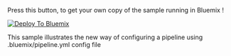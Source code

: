 Press this button, to get your own copy of the sample running in Bluemix !

[![Deploy To Bluemix](https://bluemix.net/deploy/button.png)](https://qa.hub.jazz.net/deploy/index.html?repository=https://github.com/rjminsha/d2bm-container-test.git)

This sample illustrates the new way of configuring a pipeline using .bluemix/pipeline.yml config file
